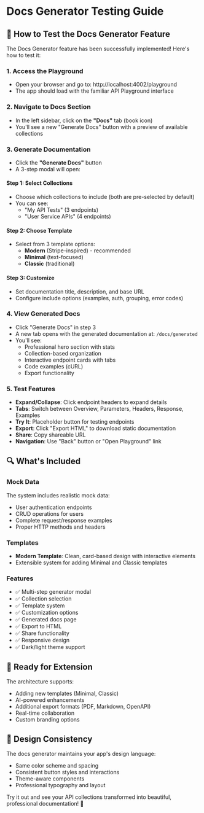 # Docs Generator Testing Guide

## 🎯 How to Test the Docs Generator Feature

The Docs Generator feature has been successfully implemented! Here's how to test it:

### 1. Access the Playground
- Open your browser and go to: http://localhost:4002/playground
- The app should load with the familiar API Playground interface

### 2. Navigate to Docs Section
- In the left sidebar, click on the **"Docs"** tab (book icon)
- You'll see a new "Generate Docs" button with a preview of available collections

### 3. Generate Documentation
- Click the **"Generate Docs"** button
- A 3-step modal will open:

#### Step 1: Select Collections
- Choose which collections to include (both are pre-selected by default)
- You can see:
  - "My API Tests" (3 endpoints)
  - "User Service APIs" (4 endpoints)

#### Step 2: Choose Template
- Select from 3 template options:
  - **Modern** (Stripe-inspired) - recommended
  - **Minimal** (text-focused)
  - **Classic** (traditional)

#### Step 3: Customize
- Set documentation title, description, and base URL
- Configure include options (examples, auth, grouping, error codes)

### 4. View Generated Docs
- Click "Generate Docs" in step 3
- A new tab opens with the generated documentation at: `/docs/generated`
- You'll see:
  - Professional hero section with stats
  - Collection-based organization
  - Interactive endpoint cards with tabs
  - Code examples (cURL)
  - Export functionality

### 5. Test Features
- **Expand/Collapse**: Click endpoint headers to expand details
- **Tabs**: Switch between Overview, Parameters, Headers, Response, Examples
- **Try It**: Placeholder button for testing endpoints
- **Export**: Click "Export HTML" to download static documentation
- **Share**: Copy shareable URL
- **Navigation**: Use "Back" button or "Open Playground" link

## 🔍 What's Included

### Mock Data
The system includes realistic mock data:
- User authentication endpoints
- CRUD operations for users
- Complete request/response examples
- Proper HTTP methods and headers

### Templates
- **Modern Template**: Clean, card-based design with interactive elements
- Extensible system for adding Minimal and Classic templates

### Features
- ✅ Multi-step generator modal
- ✅ Collection selection
- ✅ Template system
- ✅ Customization options
- ✅ Generated docs page
- ✅ Export to HTML
- ✅ Share functionality
- ✅ Responsive design
- ✅ Dark/light theme support

## 🚀 Ready for Extension

The architecture supports:
- Adding new templates (Minimal, Classic)
- AI-powered enhancements
- Additional export formats (PDF, Markdown, OpenAPI)
- Real-time collaboration
- Custom branding options

## 🎨 Design Consistency

The docs generator maintains your app's design language:
- Same color scheme and spacing
- Consistent button styles and interactions
- Theme-aware components
- Professional typography and layout

Try it out and see your API collections transformed into beautiful, professional documentation! 🎉